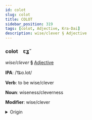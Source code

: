 ```yaml
---
id: colot
slug: colot
title: COLOT
sidebar_position: 319
tags: [colot, Adjective, Kra-Dai]
description: wise/clever § Adjective
---
```


### colot&emsp;<span kind="abugida">ꞇʓ̆</span>

*wise/clever* **§** [Adjective](../../tags/Adjective)

**IPA**: /ˈt͡ɕɑ.lɑt/

**Verb**: to be wise/clever

**Noun**: wiseness/cleverness

**Modifier**: wise/clever

<details>
    <summary>Origin</summary>
    Thai ฉลาด chà-làat /t͡ɕʰa˨˩.laːt̚˨˩/<br/>
    <em>Kra-Dai Language Family</em>
</details>